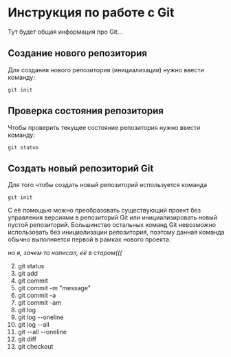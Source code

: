 # Инструкция по работе с Git

Тут будет общая информация про Git...

## Создание нового репозитория 

Для создания нового репозитория (инициализации) нужно ввести команду:

    git init

## Проверка состояния репозитория

Чтобы проверить текущее состояние репозитория нужно ввести команду: 

    git status

## Cоздать новый репозиторий Git

Для того чтобы создать новый репозиторий используется команда

    git init

С её помощью можно преобразовать существующий проект без управления версиями в репозиторий Git или инициализировать новый пустой репозиторий.
Большинство остальных команд Git невозможно использовать без инициализации репозитория, поэтому данная команда обычно выполняется первой в рамках нового проекта.

*но я, зачем то написал, её в старом(((*

2. git status
3. git add
2. git commit
1. git commit -m "message"
3. git commit -a
1. git commit -am
3. git log
4. git log --oneline
6. git log --all
2. git --all --oneline
4. git diff
6. git checkout
